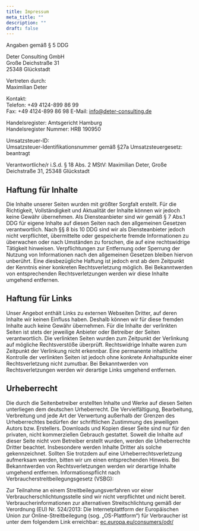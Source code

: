 ```yaml
---
title: Impressum
meta_title: ""
description: ""
draft: false
---
```



Angaben gemäß § 5 DDG

Deter Consulting GmbH  
Große Deichstraße 31  
25348 Glückstadt

Vertreten durch:  
Maximilian Deter

Kontakt:  
Telefon: +49 4124-899 86 99  
Fax: +49 4124-899 86 98
E-Mail: info@deter-consulting.de

Handelsregister: Amtsgericht Hamburg  
Handelsregister Nummer: HRB 190950

Umsatzsteuer-ID:  
Umsatzsteuer-Identifikationsnummer gemäß §27a Umsatzsteuergesetz: beantragt

Verantwortliche/r i.S.d. § 18 Abs. 2 MStV:
Maximilian Deter, Große Deichstraße 31, 25348 Glückstadt

## Haftung für Inhalte
Die Inhalte unserer Seiten wurden mit größter Sorgfalt erstellt. Für die Richtigkeit, Vollständigkeit und Aktualität der Inhalte können wir jedoch keine Gewähr übernehmen. Als Diensteanbieter sind wir gemäß § 7 Abs.1 DDG für eigene Inhalte auf diesen Seiten nach den allgemeinen Gesetzen verantwortlich. Nach §§ 8 bis 10 DDG sind wir als Diensteanbieter jedoch nicht verpflichtet, übermittelte oder gespeicherte fremde Informationen zu überwachen oder nach Umständen zu forschen, die auf eine rechtswidrige Tätigkeit hinweisen. Verpflichtungen zur Entfernung oder Sperrung der Nutzung von Informationen nach den allgemeinen Gesetzen bleiben hiervon unberührt. Eine diesbezügliche Haftung ist jedoch erst ab dem Zeitpunkt der Kenntnis einer konkreten Rechtsverletzung möglich. Bei Bekanntwerden von entsprechenden Rechtsverletzungen werden wir diese Inhalte umgehend entfernen.
## Haftung für Links
Unser Angebot enthält Links zu externen Webseiten Dritter, auf deren Inhalte wir keinen Einfluss haben. Deshalb können wir für diese fremden Inhalte auch keine Gewähr übernehmen. Für die Inhalte der verlinkten Seiten ist stets der jeweilige Anbieter oder Betreiber der Seiten verantwortlich. Die verlinkten Seiten wurden zum Zeitpunkt der Verlinkung auf mögliche Rechtsverstöße überprüft. Rechtswidrige Inhalte waren zum Zeitpunkt der Verlinkung nicht erkennbar. Eine permanente inhaltliche Kontrolle der verlinkten Seiten ist jedoch ohne konkrete Anhaltspunkte einer Rechtsverletzung nicht zumutbar. Bei Bekanntwerden von Rechtsverletzungen werden wir derartige Links umgehend entfernen.
## Urheberrecht
Die durch die Seitenbetreiber erstellten Inhalte und Werke auf diesen Seiten unterliegen dem deutschen Urheberrecht. Die Vervielfältigung, Bearbeitung, Verbreitung und jede Art der Verwertung außerhalb der Grenzen des Urheberrechtes bedürfen der schriftlichen Zustimmung des jeweiligen Autors bzw. Erstellers. Downloads und Kopien dieser Seite sind nur für den privaten, nicht kommerziellen Gebrauch gestattet. Soweit die Inhalte auf dieser Seite nicht vom Betreiber erstellt wurden, werden die Urheberrechte Dritter beachtet. Insbesondere werden Inhalte Dritter als solche gekennzeichnet. Sollten Sie trotzdem auf eine Urheberrechtsverletzung aufmerksam werden, bitten wir um einen entsprechenden Hinweis. Bei Bekanntwerden von Rechtsverletzungen werden wir derartige Inhalte umgehend entfernen.
Informationspflicht nach Verbraucherstreitbeilegungsgesetz (VSBG):

Zur Teilnahme an einem Streitbeilegungsverfahren vor einer Verbraucherschlichtungsstelle sind wir nicht verpflichtet und nicht bereit.
Verbraucherinformationen zur alternativen Streitschlichtung gemäß der Verordnung (EU) Nr. 524/2013:
Die Internetplattform der Europäischen Union zur Online-Streitbeilegung (sog. „OS-Plattform“) für Verbraucher ist unter dem folgendem Link erreichbar: <a href="https://ec.europa.eu/consumers/odr/" target="_blank">ec.europa.eu/consumers/odr/</a> 
